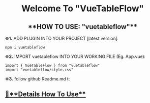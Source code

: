 <h1 align="center">
  Welcome To "VueTableFlow"
</h1>

<!-- <h2 align="center">
  🔆<a href="https://github.com/AtaOta/VUE_AI_CAROUSEL#fetures" target="_blank">**FEATURES**</a>🔆
</h2> -->

<h2 align="center">**HOW TO USE: "vuetableflow"**</h2>

☸**1.** ADD PLUGIN INTO YOUR PROJECT [latest version]:

  ```
  npm i vuetableflow
  ```


☸**2.** IMPORT vuetableflow INTO YOUR WORKING FILE (Eg. App.vue):
```
import { VueTableFlow } from "vuetableflow"
import "vuetableflow/style.css"
```

☸**3.** follow github Readme.md t:
<h2>
  <a href="https://github.com/AgentSingle/VueTableFlow/blob/master/.github/README.md" target="_blank">
  🔆**Details How To Use**
  </a>
</h2>

<!-- <h3>☸**AN EXAMPLE PROJECT**☸</h3>
<h2>
  <a href="https://github.com/AtaOta/VUE_AI_CAROUSEL#example-projecte" target="_blank">**EXAMPLE PROJECT**</a>
</h2>

<h3>☸**TO CHANGE DELAY TIME**☸</h3>
<h2>
  <a href="https://github.com/AtaOta/VUE_AI_CAROUSEL#change-delay-time" target="_blank">**CHANGE DELAY TIME**</a>
</h2>

<h3>☸**TO STYLE CHANGE**☸</h3>
<h2>
  <a href="https://github.com/AtaOta/VUE_AI_CAROUSEL#change-delay-time" target="_blank">**CHANGE STYLE**</a>
</h2> -->

<!-- 🔆 **bundle-size** size**(12kb)**.
🔆 **unpack-size** size**(65 kB)**. -->
